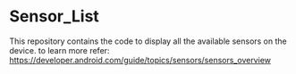 # Sensor_List
This repository contains the code to display all the available sensors on the device. 
to learn more refer: https://developer.android.com/guide/topics/sensors/sensors_overview
